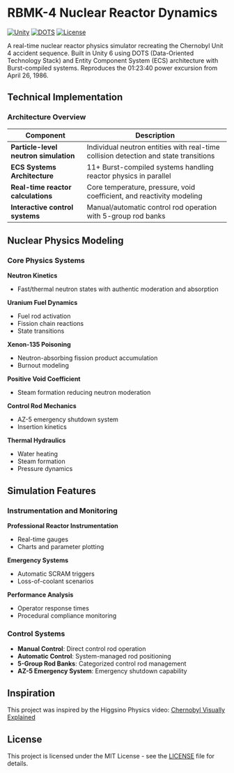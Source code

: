 # RBMK-4 Nuclear Reactor Dynamics

[![Unity](https://img.shields.io/badge/Unity-6.0-black?style=flat-square&logo=unity)](https://unity.com/)
[![DOTS](https://img.shields.io/badge/DOTS-ECS%20Architecture-orange?style=flat-square)](https://unity.com/dots)
[![License](https://img.shields.io/badge/License-MIT-blue?style=flat-square)](LICENSE)

A real-time nuclear reactor physics simulator recreating the Chernobyl Unit 4 accident sequence. Built in Unity 6 using DOTS (Data-Oriented Technology Stack) and Entity Component System (ECS) architecture with Burst-compiled systems. Reproduces the 01:23:40 power excursion from April 26, 1986.

## Technical Implementation

### Architecture Overview

| Component | Description |
|-----------|-------------|
| **Particle-level neutron simulation** | Individual neutron entities with real-time collision detection and state transitions |
| **ECS Systems Architecture** | 11+ Burst-compiled systems handling reactor physics in parallel |
| **Real-time reactor calculations** | Core temperature, pressure, void coefficient, and reactivity modeling |
| **Interactive control systems** | Manual/automatic control rod operation with 5-group rod banks |

## Nuclear Physics Modeling

### Core Physics Systems

**Neutron Kinetics**
- Fast/thermal neutron states with authentic moderation and absorption

**Uranium Fuel Dynamics**
- Fuel rod activation
- Fission chain reactions
- State transitions

**Xenon-135 Poisoning**
- Neutron-absorbing fission product accumulation
- Burnout modeling

**Positive Void Coefficient**
- Steam formation reducing neutron moderation

**Control Rod Mechanics**
- AZ-5 emergency shutdown system
- Insertion kinetics

**Thermal Hydraulics**
- Water heating
- Steam formation
- Pressure dynamics

## Simulation Features

### Instrumentation and Monitoring

**Professional Reactor Instrumentation**
- Real-time gauges
- Charts and parameter plotting

**Emergency Systems**
- Automatic SCRAM triggers
- Loss-of-coolant scenarios

**Performance Analysis**
- Operator response times
- Procedural compliance monitoring

### Control Systems

- **Manual Control**: Direct control rod operation
- **Automatic Control**: System-managed rod positioning
- **5-Group Rod Banks**: Categorized control rod management
- **AZ-5 Emergency System**: Emergency shutdown capability

## Inspiration

This project was inspired by the Higgsino Physics video: [Chernobyl Visually Explained](https://youtu.be/P3oKNE72EzU?si=kIGXqNy9mmr4gZ)

## License

This project is licensed under the MIT License - see the [LICENSE](LICENSE) file for details.
